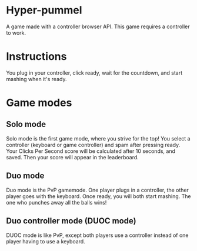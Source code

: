 # Hyper-pummel
A game made with a controller browser API. This game requires a controller to work.

# Instructions
You plug in your controller, click ready, wait for the countdown, and start mashing when it's ready.

# Game modes

## Solo mode
Solo mode is the first game mode, where you strive for the top! You select a controller (keyboard or game controller) and spam after pressing ready. Your Clicks Per Second score will be calculated after 10 seconds, and saved. Then your score will appear in the leaderboard.

## Duo mode
Duo mode is the PvP gamemode. One player plugs in a controller, the other player goes with the keyboard. Once ready, you will both start mashing. The one who punches away all the balls wins!

## Duo controller mode (DUOC mode)
DUOC mode is like PvP, except both players use a controller instead of one player having to use a keyboard.
